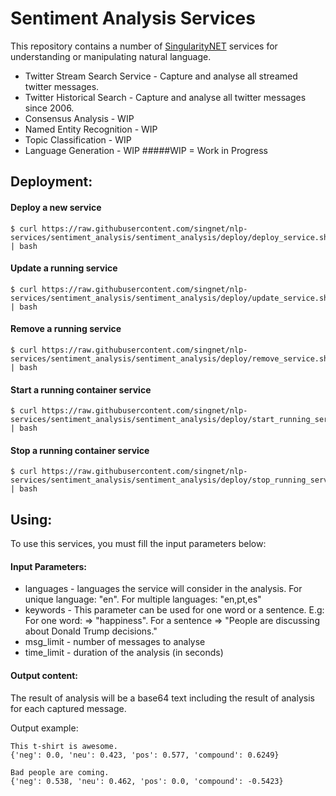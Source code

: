 # Sentiment Analysis Services

This repository contains a number of [SingularityNET](http://singularitynet.io) services for understanding or manipulating natural language.

- Twitter Stream Search Service - Capture and analyse all streamed twitter messages.
- Twitter Historical Search - Capture and analyse all twitter messages since 2006.
- Consensus Analysis - WIP
- Named Entity Recognition - WIP
- Topic Classification - WIP
- Language Generation - WIP
#####WIP = Work in Progress

## Deployment:

#### Deploy a new service
```
$ curl https://raw.githubusercontent.com/singnet/nlp-services/sentiment_analysis/sentiment_analysis/deploy/deploy_service.sh | bash
```

#### Update a running service
```
$ curl https://raw.githubusercontent.com/singnet/nlp-services/sentiment_analysis/sentiment_analysis/deploy/update_service.sh | bash
```

#### Remove a running service
```
$ curl https://raw.githubusercontent.com/singnet/nlp-services/sentiment_analysis/sentiment_analysis/deploy/remove_service.sh | bash
```

#### Start a running container service
```
$ curl https://raw.githubusercontent.com/singnet/nlp-services/sentiment_analysis/sentiment_analysis/deploy/start_running_service.sh | bash
```

#### Stop a running container service
```
$ curl https://raw.githubusercontent.com/singnet/nlp-services/sentiment_analysis/sentiment_analysis/deploy/stop_running_service.sh | bash
```

## Using:

To use this services, you must fill the input parameters below:

#### Input Parameters:
- languages - languages the service will consider in the analysis. For unique language: "en". For multiple languages: "en,pt,es"
- keywords - This parameter can be used for one word or a sentence. E.g: For one word: => "happiness". For a sentence => "People are discussing about Donald Trump decisions."
- msg_limit - number of messages to analyse
- time_limit - duration of the analysis (in seconds)

#### Output content:
The result of analysis will be a base64 text including the result of analysis for each captured message.

Output example:

```
This t-shirt is awesome.
{'neg': 0.0, 'neu': 0.423, 'pos': 0.577, 'compound': 0.6249}

Bad people are coming.
{'neg': 0.538, 'neu': 0.462, 'pos': 0.0, 'compound': -0.5423}

```
